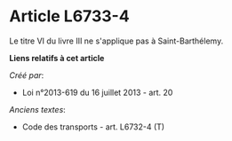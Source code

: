 # Article L6733-4

Le titre VI du livre III ne s'applique pas à Saint-Barthélemy.

**Liens relatifs à cet article**

_Créé par_:

  - Loi n°2013-619 du 16 juillet 2013 - art. 20

_Anciens textes_:

  - Code des transports - art. L6732-4 (T)
